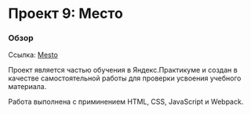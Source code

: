 # Проект 9: Место

### Обзор

Ссылка: [Mesto](https://ufuw5.github.io/mesto/dist/index.html)

Проект является частью обучения в Яндекс.Практикуме и создан в качестве самостоятельной работы для проверки усвоения учебного материала.

Работа выполнена с приминением HTML, CSS, JavaScript и Webpack.

